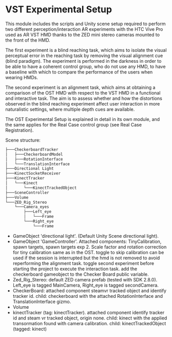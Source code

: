 # VST Experimental Setup

This module includes the scripts and Unity scene setup required to perform two different perception/interaction AR experiments with the HTC Vive Pro used as AR VST HMD thanks to the ZED mini stereo cameras mounted to the front of the HMD.

The first experiment is a blind reaching task, which aims to isolate the visual perceptual error in the reaching task by removing the visual alignment cue (blind paradigm). The experiment is performed in the darkness in order to be able to have a coherent control group, who do not use any HMD, to have a baseline with which to compare the performance of the users when wearing HMDs. 

The second experiment is an alignment task, which aims at obtaining a comparison of the OST HMD with respect to the VST HMD in a functional and interactive task. The aim is to assess whether and how the distortions observed in the blind reaching experiment affect user interaction in more naturalistic settings, where multiple depth cues are available.

The OST Experimental Setup is explained in detail in its own module, and the same applies for the Real Case control group (see Real Case Registration).

Scene structure:
```bash
├───CheckerboardTracker
│   ├───CheckerboardModel
│   ├───RotationInterface
│   └───TranslationInterface
├───Directional Light
├───KinectSocketReceiver
├───KinectTracker
│   └───Kinect
│       └───KinectTrackedObject
├───SceneController
├───Volume
└───ZED_Rig_Stereo
    └───Camera_eyes
        ├───Left_eye
        │   └───Frame
        └───Right_eye
            └───Frame
```       
- GameObject 'directional light'. (Default Unity Scene directional light).
- GameObject 'GameController'. Attached components: TinyCalibration, spawn targets, spawn targets exp 2. Scale factor and rotation correction for tiny calibration same as in the OST. toggle to skip calibration can be used if the session is interrupted but the hmd is not removed to avoid reperforming the alignment task. toggle second experiment before starting the project to execute the interaction task. add the checkerboard gameobject to the Checker Board public variable.
- Zed_Rig_Stereo: default ZED camera prefab (tested with SDK 2.8.0). Left_eye is tagged MainCamera, Right_eye is tagged secondCamera.
- CheckerBoard: attached component steamvr tracked object and identify tracker id. child: checkerboard with the attached RotationInterface and TranslationInterface gizmo.
- Volume
- kinectTracker (tag: kinectTracker). attached component identify tracker id and steam vr tracked object, origin none. child: kinect with the applied transormation found with camera calibration. child: kinectTrackedObject (tagged: kinect)
